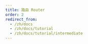 ```yaml
---
title: 路由 Router
order: 2
redirect_from:
  - /zh/docs
  - /zh/docs/tutorial
  - /zh/docs/tutorial/intermediate
---
```

